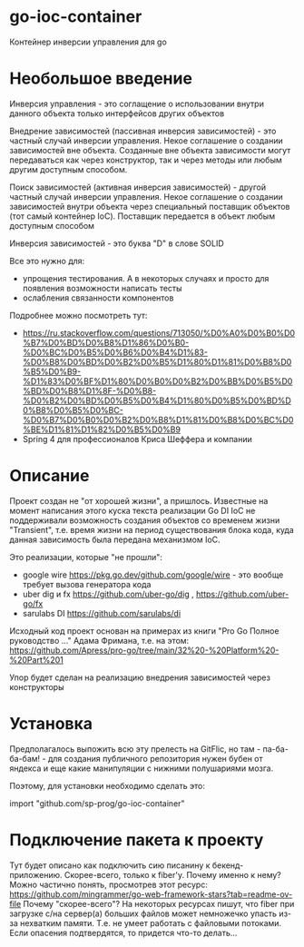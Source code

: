 # go-ioc-container
Контейнер инверсии управления для go

# Необольшое введение
Инверсия управления - это соглащение о использовании внутри данного объекта только интерфейсов других объектов

Внедрение зависимостей (пассивная инверсия зависимостей) - это частный случай инверсии управления. Некое соглашение о создании зависимостей вне объекта. Созданные вне объекта зависимости могут передаваться как через конструктор, так и через методы или любым другим доступным способом.

Поиск зависимостей (активная инверсия зависимостей) - другой частный случай инверсии управления. Некое соглашение о создании зависимостей внутри объекта через специальный поставщик объектов (тот самый контейнер IoC). Поставщик передается в объект любым доступным способом

Инверсия зависимостей - это буква "D" в слове SOLID

Все это нужно для:
- упрощения тестирования. А в некоторых случаях и просто для появления возможности написать тесты
- ослабления связанности компонентов

Подробнее можно посмотреть тут:
- https://ru.stackoverflow.com/questions/713050/%D0%A0%D0%B0%D0%B7%D0%BD%D0%B8%D1%86%D0%B0-%D0%BC%D0%B5%D0%B6%D0%B4%D1%83-%D0%B8%D0%BD%D0%B2%D0%B5%D1%80%D1%81%D0%B8%D0%B5%D0%B9-%D1%83%D0%BF%D1%80%D0%B0%D0%B2%D0%BB%D0%B5%D0%BD%D0%B8%D1%8F-%D0%B8-%D0%B2%D0%BD%D0%B5%D0%B4%D1%80%D0%B5%D0%BD%D0%B8%D0%B5%D0%BC-%D0%B7%D0%B0%D0%B2%D0%B8%D1%81%D0%B8%D0%BC%D0%BE%D1%81%D1%82%D0%B5%D0%B9
- Spring 4 для профессионалов Криса Шеффера и компании

# Описание
Проект создан не "от хорошей жизни", а пришлось.
Известные на момент написания этого куска текста реализации Go DI IoC не поддерживали возможность создания
объектов со временем жизни "Transient", т.е. время жизни на период существования блока кода,
куда данная зависимость была передана механизмом IoC.

Это реализации, которые "не прошли":
- google wire https://pkg.go.dev/github.com/google/wire - это вообще требует вызова генератора кода
- uber dig и fx https://github.com/uber-go/dig , https://github.com/uber-go/fx
- sarulabs DI https://github.com/sarulabs/di

Исходный код проект основан на примерах из книги "Pro Go Полное руководство ..." Адама Фримана, т.е. на этом: https://github.com/Apress/pro-go/tree/main/32%20-%20Platform%20-%20Part%201

Упор будет сделан на реализацию внедрения зависимостей через конструкторы

# Установка

Предполагалось выпожить всю эту прелесть на GitFlic, но там - па-ба-ба-бам! - для создания публичного репозитория нужен бубен от яндекса и еще какие манипуляции с нижними полушариями мозга.

Поэтому, для установки необходимо сделать это:

import "github.com/sp-prog/go-ioc-container"

# Подключение пакета к проекту

Тут будет описано как подключить сию писанину к бекенд-приложению. Скорее-всего, только к fiber'у.
Почему именно к нему? Можно частично понять, просмотрев этот ресурс: https://github.com/mingrammer/go-web-framework-stars?tab=readme-ov-file
Почему "скорее-всего"? На некоторых ресурсах пишут, что fiber при загрузке с/на сервер(а) больших файлов может немножечко упасть из-за нехватким памяти. Т.е. не умеет работать с файловыми потоками. Если опасения подтвердятся, то придется что-то делать...
